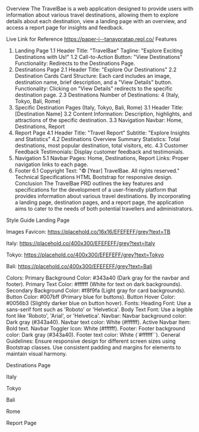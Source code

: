 Overview
The TravelBae is a web application designed to provide users with information about various travel destinations, allowing them to explore details about each destination, view a landing page with an overview, and access a report page for insights and feedback.

Live Link for Reference
https://paper-i--tanaypratap.repl.co/
Features
1. Landing Page
1.1 Header
Title: "TravelBae"
Tagline: "Explore Exciting Destinations with Us!"
1.2 Call-to-Action
Button: "View Destinations"
Functionality: Redirects to the Destinations Page.
2. Destinations Page
2.1 Header
Title: "Explore Our Destinations"
2.2 Destination Cards
Card Structure: Each card includes an image, destination name, brief description, and a "View Details" button.
Functionality: Clicking on "View Details" redirects to the specific destination page.
2.3 Destinations
Number of Destinations: 4 (Italy, Tokyo, Bali, Rome)
3. Specific Destination Pages (Italy, Tokyo, Bali, Rome)
3.1 Header
Title: [Destination Name]
3.2 Content
Information: Description, highlights, and attractions of the specific destination.
3.3 Navigation
Navbar: Home, Destinations, Report
4. Report Page
4.1 Header
Title: "Travel Report"
Subtitle: "Explore Insights and Statistics"
4.2 Destinations Overview
Summary Statistics: Total destinations, most popular destination, total visitors, etc.
4.3 Customer Feedback
Testimonials: Display customer feedback and testimonials.
5. Navigation
5.1 Navbar
Pages: Home, Destinations, Report
Links: Proper navigation links to each page.
6. Footer
6.1 Copyright
Text: "© [Year] TravelBae. All rights reserved."
Technical Specifications
HTML
Bootstrap for responsive design.
Conclusion
The TravelBae PRD outlines the key features and specifications for the development of a user-friendly platform that provides information about various travel destinations. By incorporating a landing page, destination pages, and a report page, the application aims to cater to the needs of both potential travellers and administrators.

Style Guide
Landing Page


Images
Favicon: https://placehold.co/16x16/EFEFEFF/grey?text=TB


Italy: https://placehold.co/400x300/EFEFEFF/grey?text=Italy


Tokyo: https://placehold.co/400x300/EFEFEFF/grey?text=Tokyo


Bali: https://placehold.co/400x300/EFEFEFF/grey?text=Bali


Colors:
Primary Background Color: #343a40 (Dark gray for the navbar and footer).
Primary Text Color: #ffffff (White for text on dark backgrounds).
Secondary Background Color: #f8f9fa (Light gray for card backgrounds).
Button Color: #007bff (Primary blue for buttons).
Button Hover Color: #0056b3 (Slightly darker blue on button hover).
Fonts:
Heading Font: Use a sans-serif font such as 'Roboto' or 'Helvetica'.
Body Text Font: Use a legible font like 'Roboto', 'Arial', or 'Helvetica'.
Navbar:
Navbar background color: Dark gray (#343a40).
Navbar text color: White (#ffffff).
Active Navbar Item: Bold text.
Navbar Toggler Icon: White (#ffffff).
Footer:
Footer background color: Dark gray (#343a40).
Footer text color: White (`#ffffff``).
General Guidelines:
Ensure responsive design for different screen sizes using Bootstrap classes.
Use consistent padding and margins for elements to maintain visual harmony.

Destinations Page


Italy


Tokyo


Bali


Rome


Report Page


